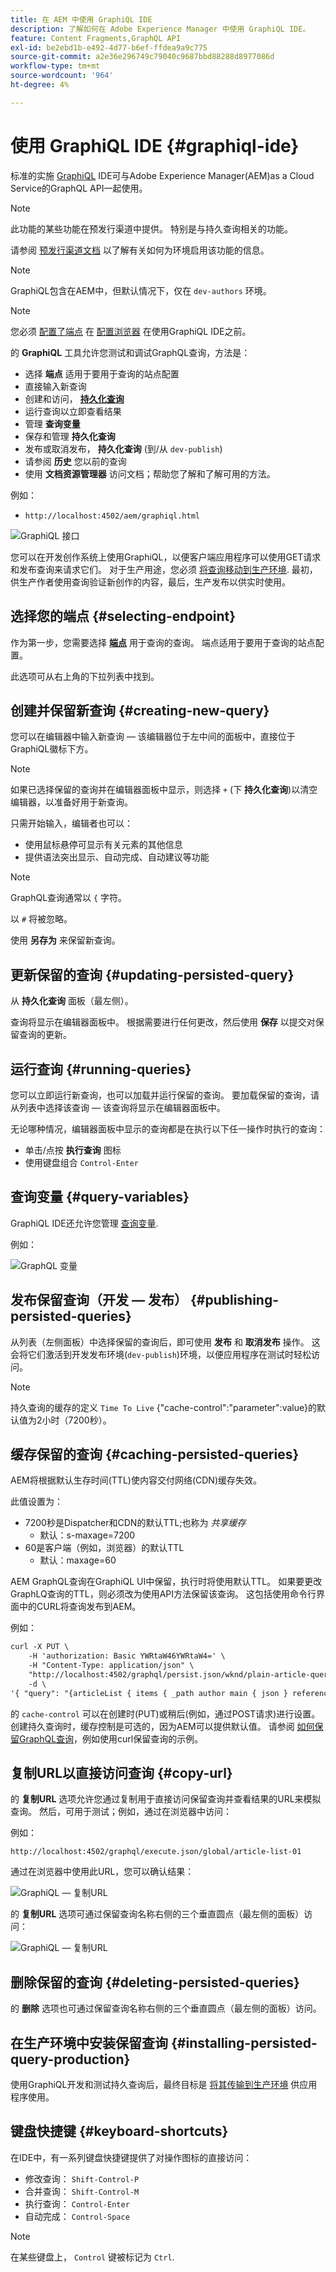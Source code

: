 ```yaml
---
title: 在 AEM 中使用 GraphiQL IDE
description: 了解如何在 Adobe Experience Manager 中使用 GraphiQL IDE。
feature: Content Fragments,GraphQL API
exl-id: be2ebd1b-e492-4d77-b6ef-ffdea9a9c775
source-git-commit: a2e36e296749c79040c9687bbd88288d8977086d
workflow-type: tm+mt
source-wordcount: '964'
ht-degree: 4%

---
```


# 使用 GraphiQL IDE {#graphiql-ide}

标准的实施 [GraphiQL](https://graphql.org/learn/serving-over-http/#graphiql) IDE可与Adobe Experience Manager(AEM)as a Cloud Service的GraphQL API一起使用。

>[!NOTE]
>
>此功能的某些功能在预发行渠道中提供。 特别是与持久查询相关的功能。
> 
>请参阅 [预发行渠道文档](https://experienceleague.adobe.com/docs/experience-manager-cloud-service/content/release-notes/prerelease.html#enable-prerelease) 以了解有关如何为环境启用该功能的信息。

>[!NOTE]
>
>GraphiQL包含在AEM中，但默认情况下，仅在 `dev-authors` 环境。

>[!NOTE]
>您必须 [配置了端点](/help/headless/graphql-api/graphql-endpoint.md) 在 [配置浏览器](/help/assets/content-fragments/content-fragments-configuration-browser.md) 在使用GraphiQL IDE之前。


的 **GraphiQL** 工具允许您测试和调试GraphQL查询，方法是：
* 选择 **端点** 适用于要用于查询的站点配置
* 直接输入新查询
* 创建和访问， **[持久化查询](/help/headless/graphql-api/persisted-queries.md)**
* 运行查询以立即查看结果
* 管理 **查询变量**
* 保存和管理 **持久化查询**
* 发布或取消发布， **持久化查询** (到/从 `dev-publish`)
* 请参阅 **历史** 您以前的查询
* 使用 **文档资源管理器** 访问文档；帮助您了解和了解可用的方法。

例如：

* `http://localhost:4502/aem/graphiql.html`

![GraphiQL 接口](assets/cfm-graphiql-interface.png "GraphiQL 接口")

您可以在开发创作系统上使用GraphiQL，以便客户端应用程序可以使用GET请求和发布查询来请求它们。 对于生产用途，您必须 [将查询移动到生产环境](/help/headless/graphql-api/persisted-queries.md#transfer-persisted-query-production). 最初，供生产作者使用查询验证新创作的内容，最后，生产发布以供实时使用。

## 选择您的端点 {#selecting-endpoint}

作为第一步，您需要选择 **[端点](/help/headless/graphql-api/graphql-endpoint.md)** 用于查询的查询。 端点适用于要用于查询的站点配置。

此选项可从右上角的下拉列表中找到。

## 创建并保留新查询 {#creating-new-query}

您可以在编辑器中输入新查询 — 该编辑器位于左中间的面板中，直接位于GraphiQL徽标下方。

>[!NOTE]
>
>如果已选择保留的查询并在编辑器面板中显示，则选择 `+` (下 **持久化查询**)以清空编辑器，以准备好用于新查询。

只需开始输入，编辑者也可以：

* 使用鼠标悬停可显示有关元素的其他信息
* 提供语法突出显示、自动完成、自动建议等功能

>[!NOTE]
>
>GraphQL查询通常以 `{` 字符。
>
>以 `#` 将被忽略。

使用 **另存为** 来保留新查询。

## 更新保留的查询 {#updating-persisted-query}

从 **持久化查询** 面板（最左侧）。

查询将显示在编辑器面板中。 根据需要进行任何更改，然后使用 **保存** 以提交对保留查询的更新。

## 运行查询 {#running-queries}

您可以立即运行新查询，也可以加载并运行保留的查询。 要加载保留的查询，请从列表中选择该查询 — 该查询将显示在编辑器面板中。

无论哪种情况，编辑器面板中显示的查询都是在执行以下任一操作时执行的查询：

* 单击/点按 **执行查询** 图标
* 使用键盘组合 `Control-Enter`

## 查询变量 {#query-variables}

<!-- more details needed here? -->

GraphiQL IDE还允许您管理 [查询变量](/help/headless/graphql-api/content-fragments.md#graphql-variables).

例如：

![GraphQL 变量](assets/cfm-graphqlapi-03.png "GraphQL 变量")

## 发布保留查询（开发 — 发布） {#publishing-persisted-queries}

从列表（左侧面板）中选择保留的查询后，即可使用 **发布** 和 **取消发布** 操作。 这会将它们激活到开发发布环境(`dev-publish`)环境，以便应用程序在测试时轻松访问。

>[!NOTE]
>
>持久查询的缓存的定义 `Time To Live` {&quot;cache-control&quot;:&quot;parameter&quot;:value}的默认值为2小时（7200秒）。

## 缓存保留的查询 {#caching-persisted-queries}

AEM将根据默认生存时间(TTL)使内容交付网络(CDN)缓存失效。

此值设置为：

* 7200秒是Dispatcher和CDN的默认TTL;也称为 *共享缓存*
   * 默认：s-maxage=7200
* 60是客户端（例如，浏览器）的默认TTL
   * 默认：maxage=60

AEM GraphQL查询在GraphiQL UI中保留，执行时将使用默认TTL。 如果要更改GraphLQ查询的TTL，则必须改为使用API方法保留该查询。 这包括使用命令行界面中的CURL将查询发布到AEM。

例如：

```xml
curl -X PUT \
    -H 'authorization: Basic YWRtaW46YWRtaW4=' \
    -H "Content-Type: application/json" \
    "http://localhost:4502/graphql/persist.json/wknd/plain-article-query-max-age" \
    -d \
'{ "query": "{articleList { items { _path author main { json } referencearticle { _path } } } }", "cache-control": { "max-age": 300 }}'
```

的 `cache-control` 可以在创建时(PUT)或稍后(例如，通过POST请求)进行设置。 创建持久查询时，缓存控制是可选的，因为AEM可以提供默认值。 请参阅 [如何保留GraphQL查询](/help/headless/graphql-api/persisted-queries.md#how-to-persist-query)，例如使用curl保留查询的示例。

## 复制URL以直接访问查询 {#copy-url}

的 **复制URL** 选项允许您通过复制用于直接访问保留查询并查看结果的URL来模拟查询。 然后，可用于测试；例如，通过在浏览器中访问：

<!--
  >[!NOTE]
  >
  >The URL will need [encoding before using programmatically](/help/headless/graphql-api/persisted-queries.md#encoding-query-url).
  >
  >The target environment might need adjusting, depending on your requirements.
-->

例如：

`http://localhost:4502/graphql/execute.json/global/article-list-01`

通过在浏览器中使用此URL，您可以确认结果：

![GraphiQL — 复制URL](assets/cfm-graphiql-copy-url.png "GraphiQL — 复制URL")

的 **复制URL** 选项可通过保留查询名称右侧的三个垂直圆点（最左侧的面板）访问：

![GraphiQL — 复制URL](assets/cfm-graphiql-persisted-query-options.png "GraphiQL — 复制URL")

## 删除保留的查询 {#deleting-persisted-queries}

的 **删除** 选项也可通过保留查询名称右侧的三个垂直圆点（最左侧的面板）访问。

<!-- what happens if you try to delete something that is still published? -->


## 在生产环境中安装保留查询 {#installing-persisted-query-production}

使用GraphiQL开发和测试持久查询后，最终目标是 [将其传输到生产环境](/help/headless/graphql-api/persisted-queries.md#transfer-persisted-query-production) 供应用程序使用。

## 键盘快捷键 {#keyboard-shortcuts}

在IDE中，有一系列键盘快捷键提供了对操作图标的直接访问：

* 修改查询：  `Shift-Control-P`
* 合并查询：  `Shift-Control-M`
* 执行查询：  `Control-Enter`
* 自动完成：  `Control-Space`

>[!NOTE]
>
>在某些键盘上， `Control` 键被标记为 `Ctrl`.
